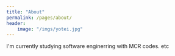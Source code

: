 ```yaml
---
title: "About"
permalink: /pages/about/
header: 
    image: "/imgs/yotei.jpg"
---
```


I'm currently studying software enginerring with MCR codes.
etc